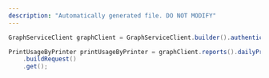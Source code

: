 ```yaml
---
description: "Automatically generated file. DO NOT MODIFY"
---
```

<!-- markdownlint-disable MD041 -->

```java
GraphServiceClient graphClient = GraphServiceClient.builder().authenticationProvider( authProvider ).buildClient();

PrintUsageByPrinter printUsageByPrinter = graphClient.reports().dailyPrintUsageByPrinter("{id}")
    .buildRequest()
    .get();
```
